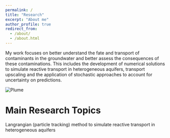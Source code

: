 ```yaml
---
permalink: /
title: "Research"
excerpt: "About me"
author_profile: true
redirect_from:
  - /about/
  - /about.html
---
```



My work focuses on better understand the fate and transport of contaminants in the groundwater and better assess the consequences of these contaminations. This includes the development of numerical solutions to simulate reactive transport in heterogeneous aquifers, transport upscaling and the application of stochastic approaches to account for uncertainty on predictions.

<img src="images/plume animation_2.gif" alt="Plume">

Main Research Topics
======
Langrangian (particle tracking) method to simulate reactive transport in heterogeneous aquifers
